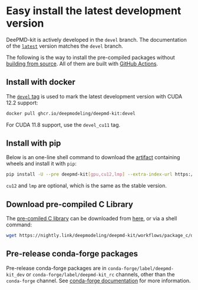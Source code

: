 # Easy install the latest development version

DeePMD-kit is actively developed in the `devel` branch. The documentation of the [`latest`](https://docs.deepmodeling.com/projects/deepmd/en/latest/) version matches the `devel` branch.

The following is the way to install the pre-compiled packages without [building from source](./install-from-source.md). All of them are built with [GitHub Actions](../development/cicd.md).

## Install with docker

The [`devel` tag](https://github.com/deepmodeling/deepmd-kit/pkgs/container/deepmd-kit/131827568?tag=devel) is used to mark the latest development version with CUDA 12.2 support:

```bash
docker pull ghcr.io/deepmodeling/deepmd-kit:devel
```

For CUDA 11.8 support, use the `devel_cu11` tag.

## Install with pip

Below is an one-line shell command to download the [artifact](https://nightly.link/deepmodeling/deepmd-kit/workflows/build_wheel/devel/artifact.zip) containing wheels and install it with `pip`:

```sh
pip install -U --pre deepmd-kit[gpu,cu12,lmp] --extra-index-url https://deepmodeling.github.io/deepmd-kit/simple
```

`cu12` and `lmp` are optional, which is the same as the stable version.

## Download pre-compiled C Library

The [pre-comiled C library](./install-from-c-library.md) can be downloaded from [here](https://nightly.link/deepmodeling/deepmd-kit/workflows/package_c/devel/libdeepmd_c-0-libdeepmd_c.tar.gz.zip), or via a shell command:

```sh
wget https://nightly.link/deepmodeling/deepmd-kit/workflows/package_c/devel/libdeepmd_c-0-libdeepmd_c.tar.gz.zip && unzip libdeepmd_c-0-libdeepmd_c.tar.gz.zip
```

## Pre-release conda-forge packages

Pre-release conda-forge packages are in `conda-forge/label/deepmd-kit_dev` or `conda-forge/label/deepmd-kit_rc` channels, other than the `conda-forge` channel.
See [conda-forge documentation](https://conda-forge.org/docs/maintainer/knowledge_base/#pre-release-builds) for more information.
